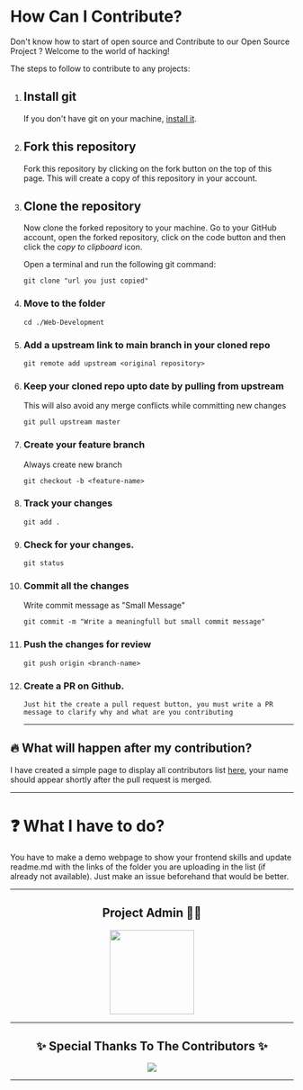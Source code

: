 # How Can I Contribute?

Don't know how to start of open source and Contribute to our Open Source Project ? Welcome to the world of hacking!

The steps to follow to contribute to any projects:

1.  ## Install git
     
    If you don't have git on your machine, [install it](https://help.github.com/articles/set-up-git/).

2.  ## Fork this repository

    Fork this repository by clicking on the fork button on the top of this page.
    This will create a copy of this repository in your account.

3.  ## Clone the repository

    Now clone the forked repository to your machine. Go to your GitHub account, open the forked repository, click on the code button and then click the _copy to clipboard_ icon.

    Open a terminal and run the following git command:

    ```
    git clone "url you just copied"
    ```

4.  ### Move to the folder
    ```
    cd ./Web-Development
    ```
5.  ### Add a upstream link to main branch in your cloned repo
    ```
    git remote add upstream <original repository>
    ```
6.  ### Keep your cloned repo upto date by pulling from upstream
    This will also avoid any merge conflicts while committing new changes
    ```
    git pull upstream master
    ```
6.  ### Create your feature branch
    Always create new branch
    ```
    git checkout -b <feature-name>
    ```
7.  ### Track your changes
    ```
    git add .
    ```
8.  ### Check for your changes.
    ```
    git status
    ```
9.  ### Commit all the changes
    Write commit message as "Small Message"
    ```
    git commit -m "Write a meaningfull but small commit message"
    ```
10. ### Push the changes for review
    ```
    git push origin <branch-name>
    ```
11. ### Create a PR on Github.
        Just hit the create a pull request button, you must write a PR message to clarify why and what are you contributing
    <hr>

## 🔥 What will happen after my contribution?

I have created a simple page to display all contributors list [here](https://github.com/keshavgbpecdelhi/Web-Development/graphs/contributors), your name should appear shortly after the pull request is merged.

---

# ❓ What I have to do?

You have to make a demo webpage to show your frontend skills and update readme.md with the links of the folder you are uploading in the list (if already not available). Just make an issue beforehand that would be better.

---

<h2 align="center"> Project Admin 👨‍💻</h2>

<p align="center"><a href="https://github.com/keshavgbpecdelhi" ><img align ="center" src="https://avatars.githubusercontent.com/u/56075233" width=150px height=150px /></a></p>      
                                             
-----------------------------------------------------




<h2 align="center">✨ Special Thanks To The Contributors ✨</h2>

<p align="center">
 
 <a href="https://github.com/keshavgbpecdelhi/Web-Development/graphs/contributors">
 <img src="https://contrib.rocks/image?repo=keshavgbpecdelhi/Web-Development" />

</p> 

-----------------------------------------------------
